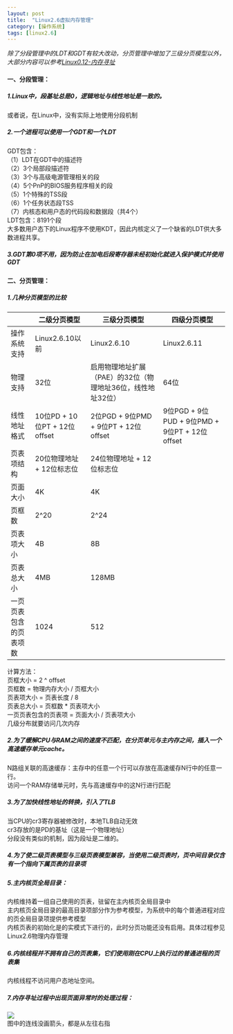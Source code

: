 ```yaml
---
layout: post
title:  "Linux2.6虚拟内存管理"
category: [操作系统]
tags: [linux2.6]
---
```


*除了分段管理中的LDT和GDT有较大改动，分页管理中增加了三级分页模型以外，大部分内容可以参考[Linux0.12-内存寻址](http://blog.csdn.net/mishifangxiangdefeng/article/details/7277060)*

#### 一、分段管理：
##### 1.Linux中，段基址总是0，逻辑地址与线性地址是一致的。
或者说，在Linux中，没有实际上地使用分段机制

##### 2.一个进程可以使用一个GDT和一个LDT
GDT包含：  
（1）LDT在GDT中的描述符  
（2）3个局部段描述符  
（3）3个与高级电源管理相关的段  
（4）5个PnP的BIOS服务程序相关的段  
（5）1个特殊的TSS段  
（6）1个任务状态段TSS  
（7）内核态和用户态的代码段和数据段（共4个）  
LDT包含：8191个段  
大多数用户态下的Linux程序不使用KDT，因此内核定义了一个缺省的LDT供大多数进程共享。  

##### 3.GDT第0项不用，因为防止在加电后段寄存器未经初始化就进入保护模式并使用GDT

#### 二、分页管理：
##### 1.几种分页模型的比较
| 	|二级分页模型	|三级分页模型	|四级分页模型|
|---|---|---|---|
|操作系统支持	|Linux2.6.10以前	|Linux2.6.10	|Linux2.6.11|
|物理支持	|32位	|启用物理地址扩展（PAE）的32位（物理地址36位，线性地址32位）|	64位|
|线性地址格式	|10位PD + 10位PT + 12位offset	|2位PGD + 9位PMD + 9位PT + 12位offset	|9位PGD + 9位PUD + 9位PMD + 9位PT + 12位offset|
|页表项结构	|20位物理地址 + 12位标志位	|24位物理地址 + 12位标志位||
|页面大小	|4K	|4K|    | 
|页框数	|2^20	|2^24	 ||
|页表项大小	|4B	|8B	| |
|页表总大小	|4MB	|128MB	 ||
|一页页表包含的页表项数	|1024	|512	 ||

计算方法：  
页框大小 = 2 ^ offset  
页框数 = 物理内存大小 / 页框大小  
页表项大小 = 页表长度 / 8  
页表总大小 = 页框数 * 页表项大小  
一页页表包含的页表项 = 页面大小 / 页表项大小  
几级分布就要访问几次内存  

##### 2.为了缓解CPU与RAM之间的速度不匹配，在分页单元与主内存之间，插入一个高速缓存单元cache。
N路组关联的高速缓存：主存中的任意一个行可以存放在高速缓存N行中的任意一行。  
访问一个RAM存储单元时，先与高速缓存中的这N行进行匹配  

##### 3.为了加快线性地址的转换，引入了TLB
当CPU的cr3寄存器被修改时，本地TLB自动无效  
cr3存放的是PD的基址（这是一个物理地址）  
分段没有类似的机制，因为段址是二维的。  

##### 4.为了使二级页表模型与三级页表模型兼容，当使用二级页表时，页中间目录仅含有一个指向下属页表的目录项

##### 5.主内核页全局目录：
内核维持着一组自己使用的页表，驻留在主内核页全局目录中  
主内核页全局目录的最高目录项部分作为参考模型，为系统中的每个普通进程对应的页全局目录项提供参考模型  
内核页表的初始化是的实模式下进行的，此时分页功能还没有启用。具体过程参见Linux2.6物理内存管理  

##### 6.内核线程并不拥有自己的页表集，它们使用刚在CPU上执行过的普通进程的页表集
内核线程不访问用户态地址空间。  

##### 7.内存寻址过程中出现页面异常时的处理过程：
![](http://my.csdn.net/uploads/201204/28/1335583613_8028.gif)  
图中的连线没画箭头，都是从左往右指
